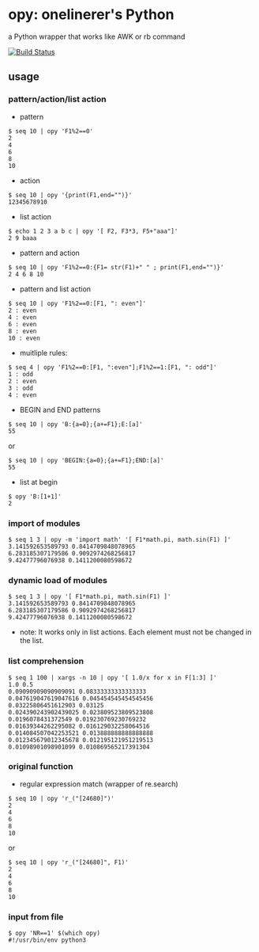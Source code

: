 # opy: onelinerer's Python

 a Python wrapper that works like AWK or rb command

[![Build Status](https://travis-ci.org/ryuichiueda/py.svg?branch=master)](https://travis-ci.org/ryuichiueda/py)

## usage 

### pattern/action/list action

* pattern

```
$ seq 10 | opy 'F1%2==0'
2
4
6
8
10
```

* action

```
$ seq 10 | opy '{print(F1,end="")}' 
12345678910
```

* list action

```
$ echo 1 2 3 a b c | opy '[ F2, F3*3, F5+"aaa"]'
2 9 baaa
```

* pattern and action

```
$ seq 10 | opy 'F1%2==0:{F1= str(F1)+" " ; print(F1,end="")}' 
2 4 6 8 10 
```

* pattern and list action

```
$ seq 10 | opy 'F1%2==0:[F1, ": even"]'
2 : even
4 : even
6 : even
8 : even
10 : even
```

* muitliple rules:

```
$ seq 4 | opy 'F1%2==0:[F1, ":even"];F1%2==1:[F1, ": odd"]'
1 : odd
2 : even
3 : odd
4 : even
```

* BEGIN and END patterns

```
$ seq 10 | opy 'B:{a=0};{a+=F1};E:[a]'
55
```

or 

```
$ seq 10 | opy 'BEGIN:{a=0};{a+=F1};END:[a]'
55
```

* list at begin

```
$ opy 'B:[1+1]'
2
```

### import of modules

```
$ seq 1 3 | opy -m 'import math' '[ F1*math.pi, math.sin(F1) ]' 
3.141592653589793 0.8414709848078965
6.283185307179586 0.9092974268256817
9.42477796076938 0.1411200080598672
```

### dynamic load of modules 

```
$ seq 1 3 | opy '[ F1*math.pi, math.sin(F1) ]' 
3.141592653589793 0.8414709848078965
6.283185307179586 0.9092974268256817
9.42477796076938 0.1411200080598672
```

* note: It works only in list actions. Each element must not be changed in the list.

### list comprehension

```
$ seq 1 100 | xargs -n 10 | opy '[ 1.0/x for x in F[1:3] ]'
1.0 0.5
0.09090909090909091 0.08333333333333333
0.047619047619047616 0.045454545454545456
0.03225806451612903 0.03125
0.024390243902439025 0.023809523809523808
0.0196078431372549 0.019230769230769232
0.01639344262295082 0.016129032258064516
0.014084507042253521 0.013888888888888888
0.012345679012345678 0.012195121951219513
0.01098901098901099 0.010869565217391304
```

### original function

* regular expression match (wrapper of re.search)

```
$ seq 10 | opy 'r_("[24680]")'
2
4
6
8
10
```
or

```
$ seq 10 | opy 'r_("[24680]", F1)'
2
4
6
8
10
```


### input from file

```
$ opy 'NR==1' $(which opy)
#!/usr/bin/env python3
```
